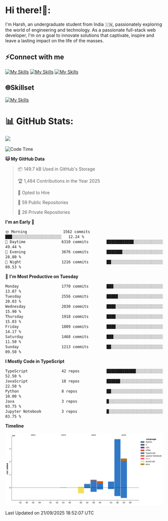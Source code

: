 
# Hi there!👋:
<p> I'm Harsh, an undergraduate student from India 🇮🇳, passionately exploring the world of engineering and technology. As a passionate full-stack web developer, I'm on a goal to innovate solutions that captivate, inspire and leave a lasting impact on the life of the masses. </p>

## ⚡Connect with me

[![My Skills](https://skillicons.dev/icons?i=gmail)](mailto:harshpandey.tech@gmail.com) [![My Skills](https://skillicons.dev/icons?i=linkedin)](https://linkedin.com/in/harsh3dev) [![My Skills](https://skillicons.dev/icons?i=twitter)](https://x.com/harshxai)

## 🌐Skillset
[![My Skills](https://skillicons.dev/icons?i=js,ts,react,nextjs,nodejs,tailwind,mongo,express,postgres,prisma,html,css,docker,aws,cpp,git,vscode,figma)](https://skillicons.dev)


# 📊 GitHub Stats:
![](https://komarev.com/ghpvc/?username=harsh3dev)

<!--START_SECTION:waka-->
![Code Time](http://img.shields.io/badge/Code%20Time-585%20hrs%2016%20mins-blue)

**🐱 My GitHub Data** 

> 📦 149.7 kB Used in GitHub's Storage 
 > 
> 🏆 1,484 Contributions in the Year 2025
 > 
> 💼 Opted to Hire
 > 
> 📜 59 Public Repositories 
 > 
> 🔑 26 Private Repositories 
 > 
**I'm an Early 🐤** 

```text
🌞 Morning                1562 commits        ███░░░░░░░░░░░░░░░░░░░░░░   12.24 % 
🌆 Daytime                6310 commits        ████████████░░░░░░░░░░░░░   49.44 % 
🌃 Evening                3676 commits        ███████░░░░░░░░░░░░░░░░░░   28.80 % 
🌙 Night                  1216 commits        ██░░░░░░░░░░░░░░░░░░░░░░░   09.53 % 
```
📅 **I'm Most Productive on Tuesday** 

```text
Monday                   1770 commits        ███░░░░░░░░░░░░░░░░░░░░░░   13.87 % 
Tuesday                  2556 commits        █████░░░░░░░░░░░░░░░░░░░░   20.03 % 
Wednesday                2030 commits        ████░░░░░░░░░░░░░░░░░░░░░   15.90 % 
Thursday                 1918 commits        ████░░░░░░░░░░░░░░░░░░░░░   15.03 % 
Friday                   1809 commits        ████░░░░░░░░░░░░░░░░░░░░░   14.17 % 
Saturday                 1468 commits        ███░░░░░░░░░░░░░░░░░░░░░░   11.50 % 
Sunday                   1213 commits        ██░░░░░░░░░░░░░░░░░░░░░░░   09.50 % 
```


**I Mostly Code in TypeScript** 

```text
TypeScript               42 repos            █████████████░░░░░░░░░░░░   52.50 % 
JavaScript               18 repos            ██████░░░░░░░░░░░░░░░░░░░   22.50 % 
Python                   8 repos             ██░░░░░░░░░░░░░░░░░░░░░░░   10.00 % 
Java                     3 repos             █░░░░░░░░░░░░░░░░░░░░░░░░   03.75 % 
Jupyter Notebook         3 repos             █░░░░░░░░░░░░░░░░░░░░░░░░   03.75 % 
```



**Timeline**

![Lines of Code chart](https://raw.githubusercontent.com/harsh3dev/harsh3dev/main/assets/bar_graph.png)


 Last Updated on 21/09/2025 18:52:07 UTC
<!--END_SECTION:waka-->


